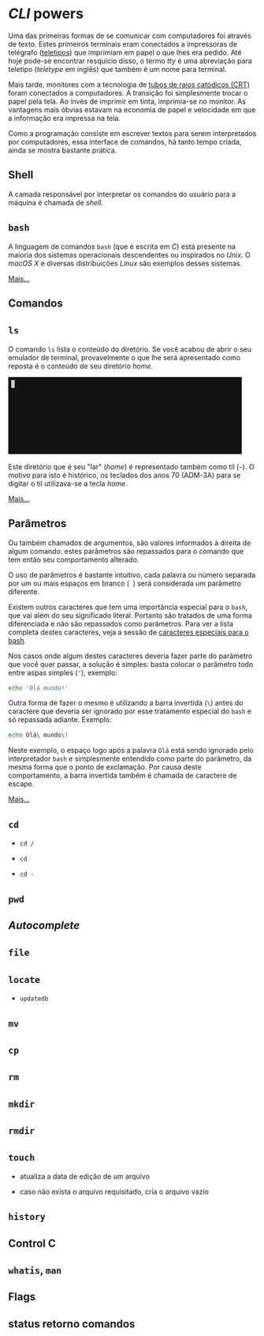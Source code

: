 # _CLI_ powers

Uma das primeiras formas de se comunicar com computadores foi através de texto.
Estes primeiros terminais eram conectados a impressoras de telégrafo ([teletipos](https://pt.wikipedia.org/wiki/Teletipo)) que imprimiam em papel o que lhes era pedido.
Até hoje pode-se encontrar resquício disso, o termo _tty_ é uma abreviação para teletipo (_teletype_ em inglês) que também é um nome para terminal.

Mais tarde, monitores com a tecnologia de [tubos de raios catódicos (CRT)](https://pt.wikipedia.org/wiki/Tubo_de_raios_cat%C3%B3dicos) foram conectados a computadores.
A transição foi simplesmente trocar o papel pela tela. Ao invés de imprimir em tinta, imprimia-se no monitor.
As vantagens mais óbvias estavam na economia de papel e velocidade em que a informação era impressa na tela.

Como a programação consiste em escrever textos para serem interpretados por computadores,
essa interface de comandos, há tanto tempo criada, ainda se mostra bastante prática.

## Shell

A camada responsável por interpretar os comandos do usuário para a máquina é chamada de _shell_.

## `bash`

A linguagem de comandos `bash` (que é escrita em _C_) está presente na maioria dos sistemas operacionais descendentes ou inspirados no _Unix_.
O _macOS X_ e diversas distribuições _Linux_ são exemplos desses sistemas.

[Mais...](shell/bash.md)

## Comandos

## `ls`

O comando `ls` lista o conteúdo do diretório.
Se você acabou de abrir o seu emulador de terminal, provavelmente o que lhe será apresentado como reposta é o conteúdo de seu diretório _home_.

![ls no diretório home](media/ls.gif)

Este diretório que é seu "lar" (_home_) é representado também como til (`~`).
O motivo para isto é histórico, os teclados dos anos 70 (ADM-3A) para se digitar o til utilizava-se a tecla _home_.

[Mais...](file-system/ls.md)

## Parâmetros

Ou também chamados de argumentos, são valores informados à direita de algum comando.
estes parâmetros são repassados para o comando que tem então seu comportamento alterado.

O uso de parâmetros é bastante intuitivo,
cada palavra ou número separada por um ou mais espaços em branco (` `) será considerada um parâmetro diferente.

Existem outros caracteres que tem uma importância especial para o `bash`, que vai além do seu significado literal.
Portanto são tratados de uma forma diferenciada e não são repassados como parâmetros.
Para ver a lista completa destes caracteres, veja a sessão de [caracteres especiais para o bash](shell/bash.md#caracteres-especiais).

Nos casos onde algum destes caracteres deveria fazer parte do parâmetro que você quer passar, a solução é simples:
basta colocar o parâmetro todo entre aspas simples (`'`), exemplo:
```bash
echo 'Olá mundo!'
```

Outra forma de fazer o mesmo é utilizando a barra invertida (`\`) antes do caractere que deveria ser ignorado por esse tratamento especial do `bash` e só repassada adiante.
Exemplo:
```bash
echo Olá\ mundo\!
```

Neste exemplo, o espaço logo após a palavra `Olá` está sendo ignorado pelo interpretador `bash` e simplesmente entendido como parte do parâmetro, da mesma forma que o ponto de exclamação.
Por causa deste comportamento, a barra invertida também é chamada de caractere de escape.

[Mais...](shell/bash.md)

## `cd`

- `cd /`

- `cd`

- `cd -`

## `pwd`

## _Autocomplete_

## `file`

## `locate`

- `updatedb`

## `mv`

## `cp`

## `rm`

## `mkdir`

## `rmdir`

## `touch`

- atualiza a data de edição de um arquivo

- caso não exista o arquivo requisitado, cria o arquivo vazio

## `history`

## Control C

## `whatis`, `man`

## Flags

## status retorno comandos
